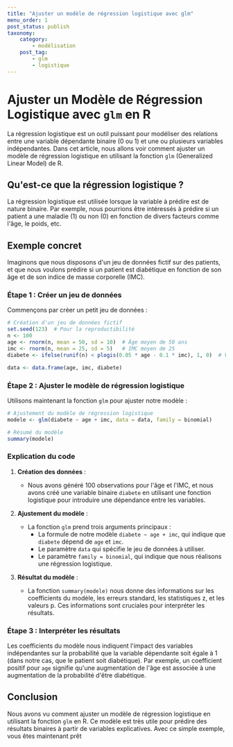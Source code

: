 ```yaml
---
title: "Ajuster un modèle de régression logistique avec glm"
menu_order: 1
post_status: publish
taxonomy:
    category:
        - modélisation
    post_tag:
        - glm
        - logistique
---
```


# Ajuster un Modèle de Régression Logistique avec `glm` en R

La régression logistique est un outil puissant pour modéliser des relations entre une variable dépendante binaire (0 ou 1) et une ou plusieurs variables indépendantes. Dans cet article, nous allons voir comment ajuster un modèle de régression logistique en utilisant la fonction `glm` (Generalized Linear Model) de R.

## Qu'est-ce que la régression logistique ?

La régression logistique est utilisée lorsque la variable à prédire est de nature binaire. Par exemple, nous pourrions être intéressés à prédire si un patient a une maladie (1) ou non (0) en fonction de divers facteurs comme l'âge, le poids, etc.

## Exemple concret

Imaginons que nous disposons d'un jeu de données fictif sur des patients, et que nous voulons prédire si un patient est diabétique en fonction de son âge et de son indice de masse corporelle (IMC).

### Étape 1 : Créer un jeu de données

Commençons par créer un petit jeu de données :

```R
# Création d'un jeu de données fictif
set.seed(123)  # Pour la reproductibilité
n <- 100
age <- rnorm(n, mean = 50, sd = 10)  # Âge moyen de 50 ans
imc <- rnorm(n, mean = 25, sd = 5)   # IMC moyen de 25
diabete <- ifelse(runif(n) < plogis(0.05 * age - 0.1 * imc), 1, 0)  # Variable binaire

data <- data.frame(age, imc, diabete)
```

### Étape 2 : Ajuster le modèle de régression logistique

Utilisons maintenant la fonction `glm` pour ajuster notre modèle :

```R
# Ajustement du modèle de régression logistique
modele <- glm(diabete ~ age + imc, data = data, family = binomial)

# Résumé du modèle
summary(modele)
```

### Explication du code

1. **Création des données** :
   - Nous avons généré 100 observations pour l'âge et l'IMC, et nous avons créé une variable binaire `diabete` en utilisant une fonction logistique pour introduire une dépendance entre les variables.

2. **Ajustement du modèle** :
   - La fonction `glm` prend trois arguments principaux :
     - La formule de notre modèle `diabete ~ age + imc`, qui indique que `diabete` dépend de `age` et `imc`.
     - Le paramètre `data` qui spécifie le jeu de données à utiliser.
     - Le paramètre `family = binomial`, qui indique que nous réalisons une régression logistique.

3. **Résultat du modèle** :
   - La fonction `summary(modele)` nous donne des informations sur les coefficients du modèle, les erreurs standard, les statistiques z, et les valeurs p. Ces informations sont cruciales pour interpréter les résultats.

### Étape 3 : Interpréter les résultats

Les coefficients du modèle nous indiquent l'impact des variables indépendantes sur la probabilité que la variable dépendante soit égale à 1 (dans notre cas, que le patient soit diabétique). Par exemple, un coefficient positif pour `age` signifie qu'une augmentation de l'âge est associée à une augmentation de la probabilité d'être diabétique.

## Conclusion

Nous avons vu comment ajuster un modèle de régression logistique en utilisant la fonction `glm` en R. Ce modèle est très utile pour prédire des résultats binaires à partir de variables explicatives. Avec ce simple exemple, vous êtes maintenant prêt

